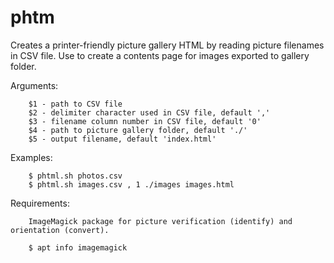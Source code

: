 # phtm

Creates a printer-friendly picture gallery HTML by reading picture filenames in CSV file. Use to create a contents page for images exported to gallery folder. 

Arguments:
```
	$1 - path to CSV file
	$2 - delimiter character used in CSV file, default ','
	$3 - filename column number in CSV file, default '0'
	$4 - path to picture gallery folder, default './'
	$5 - output filename, default 'index.html'
```
Examples:
```
	$ phtml.sh photos.csv
	$ phtml.sh images.csv , 1 ./images images.html
```
Requirements:
```
	ImageMagick package for picture verification (identify) and orientation (convert).
	
	$ apt info imagemagick
```
